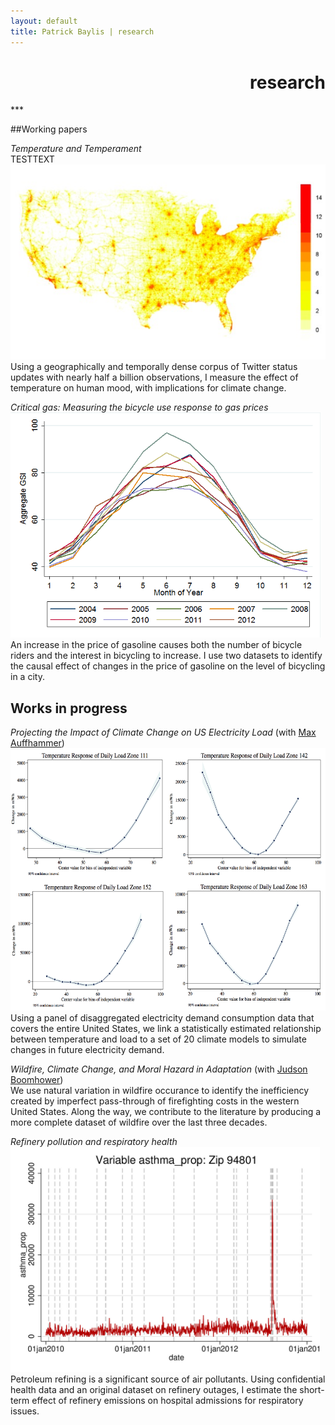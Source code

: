 ```yaml
---
layout: default
title: Patrick Baylis | research
---
```

<h1 align="right">research</h1>
***

##Working papers

<em>Temperature and Temperament</em><br>
<span id="popup">TESTTEXT<img src="images/projects/temptemp2.jpg"/></span><br>
Using a geographically and temporally dense corpus of Twitter status updates with nearly half a billion observations, I measure the effect of temperature on human mood, with implications for climate change.

<em>Critical gas: Measuring the bicycle use response to gas prices</em><br>
<img src="images/projects/bike.png" alt="Critical gas" height="360px" class="shadow" /><br>
An increase in the price of gasoline causes both the number of bicycle riders and the interest in bicycling to increase. I use two datasets to identify the causal effect of changes in the price of gasoline on the level of bicycling in a city.

## Works in progress

<em>Projecting the Impact of Climate Change on US Electricity Load</em> (with <a href="http://www.auffhammer.com/">Max Auffhammer</a>)<br>
<img src="images/projects/projectload.png" alt="Projecting load" height="420px" class="shadow" /> <br>
Using a panel of disaggregated electricity demand consumption data that covers the entire United States, we link a statistically estimated relationship between temperature and load to a set of 20 climate models to simulate changes in future electricity demand.

<em>Wildfire, Climate Change, and Moral Hazard in Adaptation</em> (with [Judson Boomhower](https://are.berkeley.edu/candidate/Judson-Boomhower))<br>
We use natural variation in wildfire occurance to identify the inefficiency created by imperfect pass-through of firefighting costs in the western United States. Along the way, we contribute to the literature by producing a more complete dataset of wildfire over the last three decades.

<em>Refinery pollution and respiratory health</em><br>
<img src="images/projects/respHealth.jpg" alt="Refinery pollution and respiratory health" height="360px" class="shadow" /><br>
Petroleum refining is a significant source of air pollutants. Using confidential health data and an original dataset on refinery outages, I estimate the short-term effect of refinery emissions on hospital admissions for respiratory issues.  

